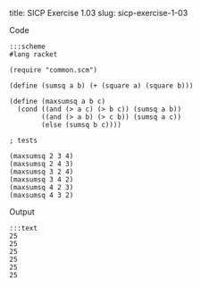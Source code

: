 title: SICP Exercise 1.03
slug: sicp-exercise-1-03

Code
```
:::scheme
#lang racket

(require "common.scm")

(define (sumsq a b) (+ (square a) (square b)))

(define (maxsumsq a b c) 
  (cond ((and (> a c) (> b c)) (sumsq a b))
        ((and (> a b) (> c b)) (sumsq a c))
        (else (sumsq b c))))

; tests

(maxsumsq 2 3 4)
(maxsumsq 2 4 3)
(maxsumsq 3 2 4)
(maxsumsq 3 4 2)
(maxsumsq 4 2 3)
(maxsumsq 4 3 2)

```

Output
```
:::text
25
25
25
25
25
25
```
